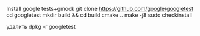 
Install google tests+gmock
git clone https://github.com/google/googletest
cd googletest
mkdir build && cd build
cmake ..
make -j8
sudo checkinstall

удалить
dpkg -r googletest